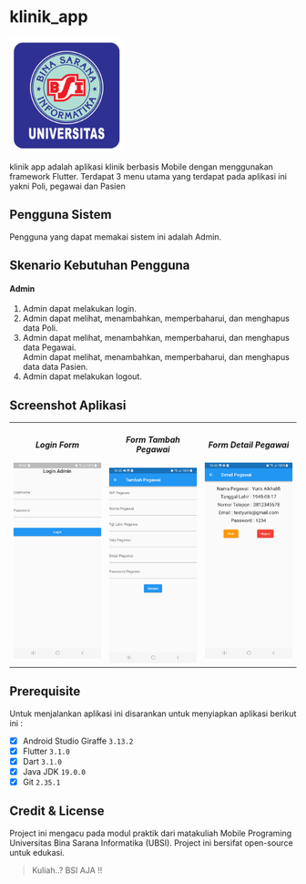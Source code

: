 # klinik_app
<img src="assets/img/logo_ubsi.png" width="200px"><br>

klinik app adalah aplikasi klinik berbasis Mobile dengan menggunakan framework Flutter. Terdapat 3 menu utama yang terdapat pada aplikasi ini yakni Poli, pegawai dan Pasien

## Pengguna Sistem
Pengguna yang dapat memakai sistem ini adalah Admin.

## Skenario Kebutuhan Pengguna
#### Admin
<ol>
<li>Admin dapat melakukan login.</li>
<li>Admin dapat melihat, menambahkan, memperbaharui, dan menghapus data Poli.</li>
<li>Admin dapat melihat, menambahkan, memperbaharui, dan menghapus data Pegawai. </li>
Admin dapat melihat, menambahkan, memperbaharui, dan menghapus data data Pasien.</li>
<li>Admin dapat melakukan logout.</li>
</ol>

## Screenshot Aplikasi
<table width="100%">
<tbody>
<tr>
<td width="33%">
<h5 style="text-align: center">Login Form</h5>
<img src="assets/img/login_page.jpg"><br>
</td>
<td width="33%">
<h5 style="text-align: center">Form Tambah Pegawai</h5>
<img src="assets/img/pegawai_page.jpg">
</td>
<td width="33%">
<h5 style="text-align: center">Form Detail Pegawai</h5>
<img src="assets/img/detail_pegawai_page.jpg">
</td>
</tr>
</tbody>
</table>

## Prerequisite
Untuk menjalankan aplikasi ini disarankan untuk menyiapkan aplikasi berikut ini :
- [x] Android Studio Giraffe <code>3.13.2</code>
- [x] Flutter <code>3.1.0</code>
- [x] Dart <code>3.1.0</code>
- [x] Java JDK <code>19.0.0</code>
- [x] Git <code>2.35.1</code>

## Credit & License
Project ini mengacu pada modul praktik dari matakuliah Mobile Programing Universitas Bina Sarana Informatika (UBSI). Project ini bersifat open-source untuk edukasi.
<blockquote>Kuliah..? BSI AJA !!</blockquote>

